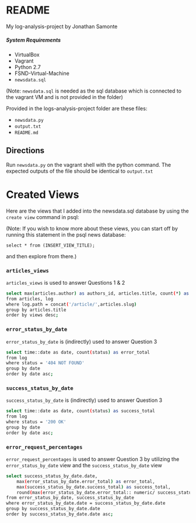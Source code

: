 # README
My log-analysis-project by Jonathan Samonte

##### System Requirements
* VirtualBox
* Vagrant
* Python 2.7
* FSND-Virtual-Machine
* ```newsdata.sql```

(Note: ```newsdata.sql``` is needed as the sql database which is connected to the vagrant VM and is not provided in the folder)

Provided in the logs-analysis-project folder are these files:
* ```newsdata.py```
* ```output.txt```
* ```README.md```


## Directions
Run ```newsdata.py``` on the vagrant shell with the python command. The expected outputs of the file should be identical to ```output.txt```


# Created Views
Here are the views that I added into the newsdata.sql database by using the ```create view``` command in psql:

(Note: If you wish to know more about these views, you can start off by running this statement in the psql news database:
```
select * from (INSERT_VIEW_TITLE);
```
and then explore from there.)

### ```articles_views```
```articles_views``` is used to answer Questions 1 & 2
```sh
select max(articles.author) as authors_id, articles.title, count(*) as views
from articles, log
where log.path = concat('/article/',articles.slug)
group by articles.title
order by views desc;
```

### ```error_status_by_date```
```error_status_by_date``` is (indirectly) used to answer Question 3
```sh
select time::date as date, count(status) as error_total
from log
where status = '404 NOT FOUND'
group by date
order by date asc;
```

### ```success_status_by_date```
```success_status_by_date``` is (indirectly) used to answer Question 3
```sh
select time::date as date, count(status) as success_total
from log
where status = '200 OK'
group by date
order by date asc;
```

### ```error_request_percentages```
```error_request_percentages``` is used to answer Question 3 by utilizing the ```error_status_by_date``` view and the ```success_status_by_date``` view
```sh
select success_status_by_date.date,
    max(error_status_by_date.error_total) as error_total,
    max(success_status_by_date.success_total) as success_total,
    round(max(error_status_by_date.error_total:: numeric/ success_status_by_date.success_total::numeric) * 100,2) as error_percentage
from error_status_by_date, success_status_by_date
where error_status_by_date.date = success_status_by_date.date
group by success_status_by_date.date
order by success_status_by_date.date asc;
```
